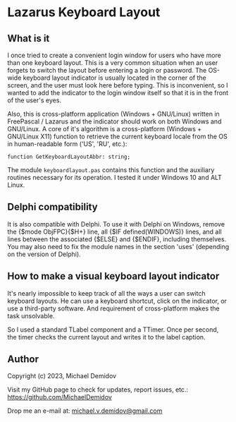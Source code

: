 Lazarus Keyboard Layout
=======================

What is it
----------

I once tried to create a convenient login window for users who have more than one keyboard layout. This is a very common situation when an user forgets to switch the layout before entering a login or password. The OS-wide keyboard layout indicator is usually located in the corner of the screen, and the user must look here before typing. This is inconvenient, so I wanted to add the indicator to the login window itself so that it is in the front of the user's eyes.

Also, this is cross-platform application (Windows + GNU/Linux) written in FreePascal / Lazarus and the indicator should work on both Windows and GNU/Linux. A core of it's algorithm is a cross-platform (Windows + GNU/Linux X11) function to retrieve the current keyboard locale from the OS in human-readable form ('US', 'RU', etc.):

``` delphi
function GetKeyboardLayoutAbbr: string;
```

The module `keyboardlayout.pas` contains this function and the auxiliary routines necessary for its operation. I tested it under Windows 10 and ALT Linux.

Delphi compatibility
--------------------
It is also compatible with Delphi. To use it with Delphi on Windows, remove the {$mode ObjFPC}{$H+} line, all {$IF defined(WINDOWS)} lines, and all lines between the associated {$ELSE} and {$ENDIF}, including themselves. You may also need to fix the module names in the section 'uses' (depending on the version of Delphi).

How to make a visual keyboard layout indicator
----------------------------------------------
It's nearly impossible to keep track of all the ways a user can switch keyboard layouts. He can use a keyboard shortcut, click on the indicator, or use a third-party software. And requirement of cross-platform makes the task unsolvable.

So I used a standard TLabel component and a TTimer. Once per second, the timer checks the current layout and writes it to the label caption.

Author
------
Copyright (c) 2023, Michael Demidov

Visit my GitHub page to check for updates, report issues, etc.: https://github.com/MichaelDemidov

Drop me an e-mail at: michael.v.demidov@gmail.com
